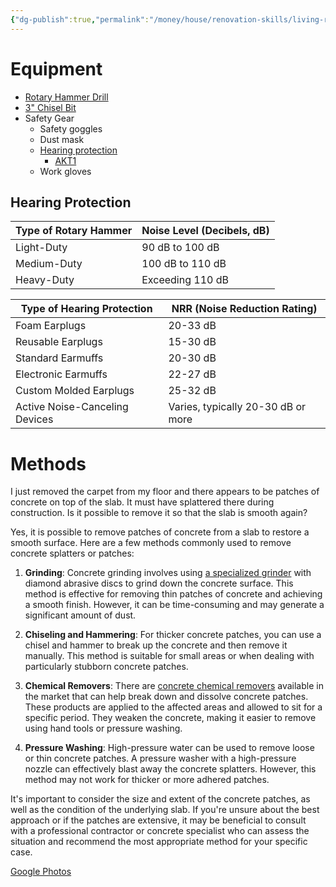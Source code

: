 ```yaml
---
{"dg-publish":true,"permalink":"/money/house/renovation-skills/living-room/remove-cement-patches-from-concrete-slab/","tags":["oakmore"],"created":"Jul 13, 2023, 5:23 PM"}
---
```



# Equipment

- [Rotary Hammer Drill](https://www.amazon.com/Handife-Functions-Vibration-Technology-Regulation/dp/B0921SCSNP?th=1)
- [3" Chisel Bit](https://www.amazon.com/gp/product/B07KYFRKZY/ref=ppx_yo_dt_b_asin_title_o01_s00?ie=UTF8&th=1)
- Safety Gear
	- Safety goggles
	- Dust mask
	- [Hearing protection](https://www.amazon.com/Walkers-Razor-Slim-Passive-Earmuff/dp/B06VWJL9LG/ref=sr_1_10)
		- [AKT1](https://www.amazon.com/AKT1-Sport-Amplification-Hearing-Protection/dp/B07JQDFF1G)
	- Work gloves

## Hearing Protection

| Type of Rotary Hammer | Noise Level (Decibels, dB) |
|----------------------|----------------------------|
| Light-Duty           | 90 dB to 100 dB            |
| Medium-Duty          | 100 dB to 110 dB           |
| Heavy-Duty           | Exceeding 110 dB           |

| Type of Hearing Protection     | NRR (Noise Reduction Rating)       |
|--------------------------------|------------------------------------|
| Foam Earplugs                  | 20-33 dB                           |
| Reusable Earplugs              | 15-30 dB                           |
| Standard Earmuffs              | 20-30 dB                           |
| Electronic Earmuffs            | 22-27 dB                           |
| Custom Molded Earplugs         | 25-32 dB                           |
| Active Noise-Canceling Devices | Varies, typically 20-30 dB or more |

# Methods

I just removed the carpet from my floor and there appears to be patches of concrete on top of the slab. It must have splattered there during construction. Is it possible to remove it so that the slab is smooth again?

Yes, it is possible to remove patches of concrete from a slab to restore a smooth surface. Here are a few methods commonly used to remove concrete splatters or patches:

1. **Grinding**: Concrete grinding involves using [a specialized grinder](https://www.homedepot.com/p/WEN-7-Amp-Corded-4-1-2-in-Angle-Grinder-944/207132795) with diamond abrasive discs to grind down the concrete surface. This method is effective for removing thin patches of concrete and achieving a smooth finish. However, it can be time-consuming and may generate a significant amount of dust.
    
2. **Chiseling and Hammering**: For thicker concrete patches, you can use a chisel and hammer to break up the concrete and then remove it manually. This method is suitable for small areas or when dealing with particularly stubborn concrete patches.
    
3. **Chemical Removers**: There are [concrete chemical removers](https://www.homedepot.com/p/ECOLAB-1-Gal-Fast-Action-Floor-Stripper-7700407/321779388) available in the market that can help break down and dissolve concrete patches. These products are applied to the affected areas and allowed to sit for a specific period. They weaken the concrete, making it easier to remove using hand tools or pressure washing.
    
4. **Pressure Washing**: High-pressure water can be used to remove loose or thin concrete patches. A pressure washer with a high-pressure nozzle can effectively blast away the concrete splatters. However, this method may not work for thicker or more adhered patches.
    

It's important to consider the size and extent of the concrete patches, as well as the condition of the underlying slab. If you're unsure about the best approach or if the patches are extensive, it may be beneficial to consult with a professional contractor or concrete specialist who can assess the situation and recommend the most appropriate method for your specific case.

[Google Photos](https://photos.app.goo.gl/cLCx3UEGSobWRKRQ6)